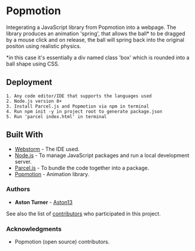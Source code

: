 # Popmotion

Integerating a JavaScript library from Popmotion into a webpage. The library produces an animation 'spring', that allows the ball* to 
be dragged by a mouse click and on release, the ball will spring back into the original positon using realistic physics.

*in this case it's essentially a div named class 'box' which is rounded into a ball shape using CSS.

## Deployment

    1. Any code editor/IDE that supports the languages used
    2. Node.js version 8+
    3. Install Parcel.js and Popmotion via npm in terminal
    4. Run npm init -y in project root to generate package.json
    5. Run 'parcel index.html' in terminal

## Built With

* [Webstorm](https://www.jetbrains.com/webstorm/) - The IDE used.
* [Node.js](https://nodejs.org/) - To manage JavaScript packages and run a local development server.
* [Parcel.js](https://parceljs.org/) - To bundle the code together into a package.
* [Popmotion](https://popmotion.io/) - Animation library.

### Authors

* **Aston Turner** - [Aston13](https://github.com/Aston13)

See also the list of [contributors](https://github.com/Aston13/PopMotion/graphs/contributors) who participated in this project.

### Acknowledgments

* Popmotion (open source) contributors.
